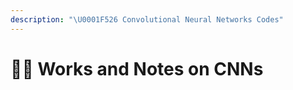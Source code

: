 ```yaml
---
description: "\U0001F526 Convolutional Neural Networks Codes"
---
```


# 👩‍💻 Works and Notes on CNNs

